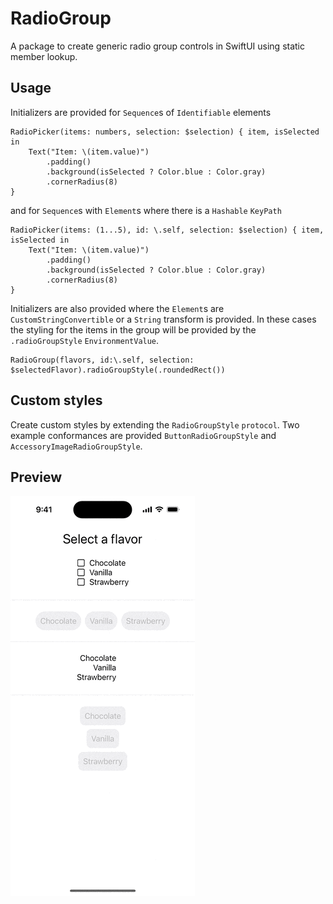 # RadioGroup

A package to create generic radio group controls in SwiftUI using static member lookup.

## Usage
Initializers are provided for `Sequence`s of `Identifiable` elements
```
RadioPicker(items: numbers, selection: $selection) { item, isSelected in
    Text("Item: \(item.value)")
        .padding()
        .background(isSelected ? Color.blue : Color.gray)
        .cornerRadius(8)
}
```
and for `Sequence`s with `Element`s where there is a `Hashable` `KeyPath`
```
RadioPicker(items: (1...5), id: \.self, selection: $selection) { item, isSelected in
    Text("Item: \(item.value)")
        .padding()
        .background(isSelected ? Color.blue : Color.gray)
        .cornerRadius(8)
}
```
Initializers are also provided where the `Element`s are `CustomStringConvertible` or a `String` transform is provided.  In these cases the styling for the items in the group will be provided by the `.radioGroupStyle` `EnvironmentValue`.
```
RadioGroup(flavors, id:\.self, selection: $selectedFlavor).radioGroupStyle(.roundedRect())
```

## Custom styles
Create custom styles by extending the `RadioGroupStyle` `protocol`.  Two example conformances are provided `ButtonRadioGroupStyle` and `AccessoryImageRadioGroupStyle`. 

## Preview
![image](./preview.gif "Preview")
